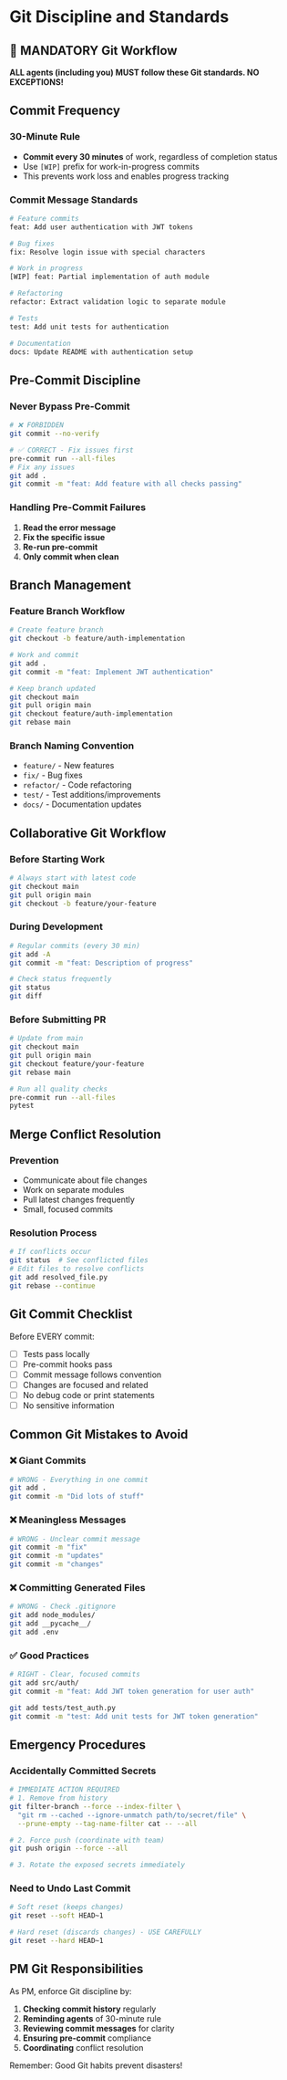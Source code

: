 # Git Discipline and Standards

## 🔐 MANDATORY Git Workflow

**ALL agents (including you) MUST follow these Git standards. NO EXCEPTIONS!**

## Commit Frequency

### 30-Minute Rule
- **Commit every 30 minutes** of work, regardless of completion status
- Use `[WIP]` prefix for work-in-progress commits
- This prevents work loss and enables progress tracking

### Commit Message Standards
```bash
# Feature commits
feat: Add user authentication with JWT tokens

# Bug fixes
fix: Resolve login issue with special characters

# Work in progress
[WIP] feat: Partial implementation of auth module

# Refactoring
refactor: Extract validation logic to separate module

# Tests
test: Add unit tests for authentication

# Documentation
docs: Update README with authentication setup
```

## Pre-Commit Discipline

### Never Bypass Pre-Commit
```bash
# ❌ FORBIDDEN
git commit --no-verify

# ✅ CORRECT - Fix issues first
pre-commit run --all-files
# Fix any issues
git add .
git commit -m "feat: Add feature with all checks passing"
```

### Handling Pre-Commit Failures
1. **Read the error message**
2. **Fix the specific issue**
3. **Re-run pre-commit**
4. **Only commit when clean**

## Branch Management

### Feature Branch Workflow
```bash
# Create feature branch
git checkout -b feature/auth-implementation

# Work and commit
git add .
git commit -m "feat: Implement JWT authentication"

# Keep branch updated
git checkout main
git pull origin main
git checkout feature/auth-implementation
git rebase main
```

### Branch Naming Convention
- `feature/` - New features
- `fix/` - Bug fixes
- `refactor/` - Code refactoring
- `test/` - Test additions/improvements
- `docs/` - Documentation updates

## Collaborative Git Workflow

### Before Starting Work
```bash
# Always start with latest code
git checkout main
git pull origin main
git checkout -b feature/your-feature
```

### During Development
```bash
# Regular commits (every 30 min)
git add -A
git commit -m "feat: Description of progress"

# Check status frequently
git status
git diff
```

### Before Submitting PR
```bash
# Update from main
git checkout main
git pull origin main
git checkout feature/your-feature
git rebase main

# Run all quality checks
pre-commit run --all-files
pytest
```

## Merge Conflict Resolution

### Prevention
- Communicate about file changes
- Work on separate modules
- Pull latest changes frequently
- Small, focused commits

### Resolution Process
```bash
# If conflicts occur
git status  # See conflicted files
# Edit files to resolve conflicts
git add resolved_file.py
git rebase --continue
```

## Git Commit Checklist

Before EVERY commit:
- [ ] Tests pass locally
- [ ] Pre-commit hooks pass
- [ ] Commit message follows convention
- [ ] Changes are focused and related
- [ ] No debug code or print statements
- [ ] No sensitive information

## Common Git Mistakes to Avoid

### ❌ Giant Commits
```bash
# WRONG - Everything in one commit
git add .
git commit -m "Did lots of stuff"
```

### ❌ Meaningless Messages
```bash
# WRONG - Unclear commit message
git commit -m "fix"
git commit -m "updates"
git commit -m "changes"
```

### ❌ Committing Generated Files
```bash
# WRONG - Check .gitignore
git add node_modules/
git add __pycache__/
git add .env
```

### ✅ Good Practices
```bash
# RIGHT - Clear, focused commits
git add src/auth/
git commit -m "feat: Add JWT token generation for user auth"

git add tests/test_auth.py
git commit -m "test: Add unit tests for JWT token generation"
```

## Emergency Procedures

### Accidentally Committed Secrets
```bash
# IMMEDIATE ACTION REQUIRED
# 1. Remove from history
git filter-branch --force --index-filter \
  "git rm --cached --ignore-unmatch path/to/secret/file" \
  --prune-empty --tag-name-filter cat -- --all

# 2. Force push (coordinate with team)
git push origin --force --all

# 3. Rotate the exposed secrets immediately
```

### Need to Undo Last Commit
```bash
# Soft reset (keeps changes)
git reset --soft HEAD~1

# Hard reset (discards changes) - USE CAREFULLY
git reset --hard HEAD~1
```

## PM Git Responsibilities

As PM, enforce Git discipline by:
1. **Checking commit history** regularly
2. **Reminding agents** of 30-minute rule
3. **Reviewing commit messages** for clarity
4. **Ensuring pre-commit** compliance
5. **Coordinating** conflict resolution

Remember: Good Git habits prevent disasters!
